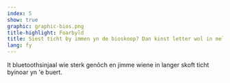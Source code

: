 ```yaml
---
index: 5
show: true
graphic: graphic-bios.png
title-highlight: Foarbyld
title: Siest ticht by immen yn de bioskoop? Dan kinst letter wol in melding krije
lang: fy
---
```

It bluetoothsinjaal wie sterk genôch en jimme wiene in langer skoft ticht byinoar yn 'e buert.
